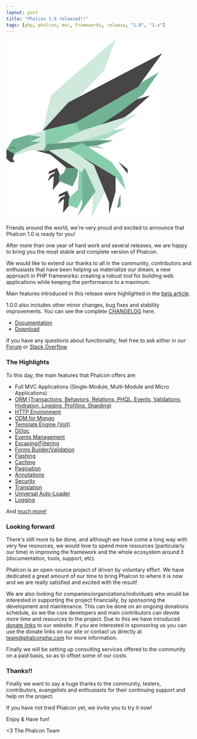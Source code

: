```yaml
---
layout: post
title: "Phalcon 1.0 released!!"
tags: [php, phalcon, mvc, frameworks, release, "1.0", "1.x"]
---
```


![Phalcon 1.0](/assets/files/2013-03-21-phalcon-php-logo.png)

Friends around the world, we're very proud and excited to announce that Phalcon 1.0 is ready for you!

After more than one year of hard work and several releases, we are happy to bring you the most stable and complete version of Phalcon.

<!--more-->
We would like to extend our thanks to all in the community, contributors and enthusiasts that have been helping us materialize our dream, a new approach in PHP frameworks: creating a robust tool for building web applications while keeping the performance to a maximum.

Main features introduced in this release were highlighted in the [beta article](http://blog.phalconphp.com/post/phalcon-1-0-0-beta-released).

1.0.0 also includes other minor changes, bug fixes and stability improvements. You can see the complete [CHANGELOG](https://github.com/phalcon/cphalcon/blob/1.0.0/CHANGELOG) here.

- [Documentation](https://docs.phalconphp.com/latest/en/)
- [Download](https://phalconphp.com/download)

If you have any questions about functionality, feel free to ask either in our [Forum](https://forum.phalconphp.com) or [Stack Overflow](http://stackoverflow.com/questions/tagged/phalcon)

### The Highlights
To this day, the main features that Phalcon offers are:

- Full MVC Applications (Single-Module, Multi-Module and Micro Applications)
- [ORM (Transactions, Behaviors, Relations, PHQL, Events, Validations, Hydration, Logging, Profiling, Sharding)](https://docs.phalconphp.com/latest/en/models)
- [HTTP Environment](https://docs.phalconphp.com/latest/en/response)
- [ODM for Mongo](https://docs.phalconphp.com/latest/en/odm)
- [Template Engine (Volt)](https://docs.phalconphp.com/latest/en/volt)
- [DI/Ioc](https://docs.phalconphp.com/latest/en/di)
- [Events Management](https://docs.phalconphp.com/latest/en/events)
- [Escaping/Filtering](https://docs.phalconphp.com/latest/en/escaper)
- [Forms Builder/Validation](https://docs.phalconphp.com/latest/en/forms)
- [Flashing](https://docs.phalconphp.com/latest/en/flash)
- [Caching](https://docs.phalconphp.com/latest/en/cache)
- [Pagination](https://docs.phalconphp.com/latest/en/pagination)
- [Annotations](https://docs.phalconphp.com/latest/en/annotations)
- [Security](https://docs.phalconphp.com/latest/en/security)
- [Translation](https://docs.phalconphp.com/latest/en/translate)
- [Universal Auto-Loader](https://docs.phalconphp.com/latest/en/loader)
- [Logging](https://docs.phalconphp.com/latest/en/logging)

And [much more!](https://docs.phalconphp.com/latest/en/)

### Looking forward
There's still more to be done, and although we have come a long way with very few resources, we would love to spend more resources (particularly our time) in improving the framework and the whole ecosystem around it (documentation, tools, support, etc).

Phalcon is an open-source project of driven by voluntary effort. We have dedicated a great amount of our time to bring Phalcon to where it is now and we are really satisfied and excited with the result!

We are also looking for companies/organizations/individuals who would be interested in supporting the project financially, by sponsoring the development and maintenance. This can be done on an ongoing donations schedule, so we the core developers and main contributors can devote more time and resources to the project. Due to this we have introduced [donate links](https://phalconphp.com) to our website. If you are interested in sponsoring us you can use the donate links on our site or contact us directly at [team@phalconphp.com](denied:denied:denied:denied:mail:team@phalconphp.com) for more information.

Finally we will be setting up consulting services offered to the community on a paid basis, so as to offset some of our costs.

### Thanks!!
Finally we want to say a huge thanks to the community, testers, contributors, evangelists and enthusiasts for their continuing support and help on the project.

If you have not tried Phalcon yet, we invite you to try it now!

Enjoy & Have fun!


<3 The Phalcon Team
